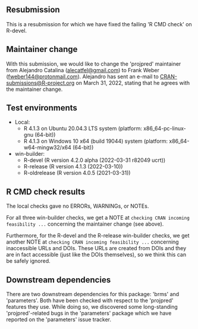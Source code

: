 ## Resubmission

This is a resubmission for which we have fixed the failing 'R CMD check' on
R-devel.

## Maintainer change

With this submission, we would like to change the 'projpred' maintainer from
Alejandro Catalina (<alecatfel@gmail.com>) to Frank Weber
(<fweber144@protonmail.com>). Alejandro has sent an e-mail to
<CRAN-submissions@R-project.org> on March 31, 2022, stating that he agrees with
the maintainer change.

## Test environments

* Local:
    + R 4.1.3 on Ubuntu 20.04.3 LTS system (platform:
      x86_64-pc-linux-gnu (64-bit))
    + R 4.1.3 on Windows 10 x64 (build 19044) system (platform:
      x86_64-w64-mingw32/x64 (64-bit))
* win-builder:
    + R-devel (R version 4.2.0 alpha (2022-03-31 r82049 ucrt))
    + R-release (R version 4.1.3 (2022-03-10))
    + R-oldrelease (R version 4.0.5 (2021-03-31))

## R CMD check results

The local checks gave no ERRORs, WARNINGs, or NOTEs.

For all three win-builder checks, we get a NOTE at
`checking CRAN incoming feasibility ...` concerning the maintainer change (see
above).

Furthermore, for the R-devel and the R-release win-builder checks, we get
another NOTE at `checking CRAN incoming feasibility ...` concerning inaccessible
URLs and DOIs. These URLs are created from DOIs and they are in fact accessible
(just like the DOIs themselves), so we think this can be safely ignored.

## Downstream dependencies

There are two downstream dependencies for this package: 'brms' and 'parameters'.
Both have been checked with respect to the 'projpred' features they use. While
doing so, we discovered some long-standing 'projpred'-related bugs in the
'parameters' package which we have reported on the 'parameters' issue tracker.
